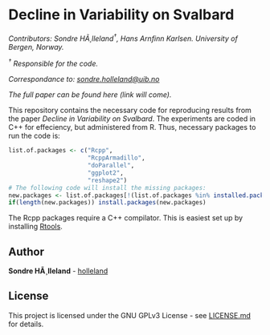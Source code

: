 Decline in Variability on Svalbard
================

*Contributors: Sondre HÃ¸lleland<sup>†</sup>, Hans Arnfinn Karlsen. University of Bergen, Norway.*

*<sup>†</sup> Responsible for the code.*

*Correspondance to: <sondre.holleland@uib.no>*

*The full paper can be found here (link will come).*

This repository contains the necessary code for reproducing results from the paper *Decline in Variability on Svalbard*. The experiments are coded in C++ for effeciency, but administered from R. Thus, necessary packages to run the code is:

``` r
list.of.packages <- c("Rcpp", 
                      "RcppArmadillo",
                      "doParallel", 
                      "ggplot2", 
                      "reshape2")
# The following code will install the missing packages: 
new.packages <- list.of.packages[!(list.of.packages %in% installed.packages()[, "Package"])]
if(length(new.packages)) install.packages(new.packages)
```

The Rcpp packages require a C++ compilator. This is easiest set up by installing [Rtools](https://cran.r-project.org/bin/windows/Rtools/).

Author
------

**Sondre HÃ¸lleland** - [holleland](https://github.com/holleland)

License
-------

This project is licensed under the GNU GPLv3 License - see [LICENSE.md](LICENSE.md) for details.
